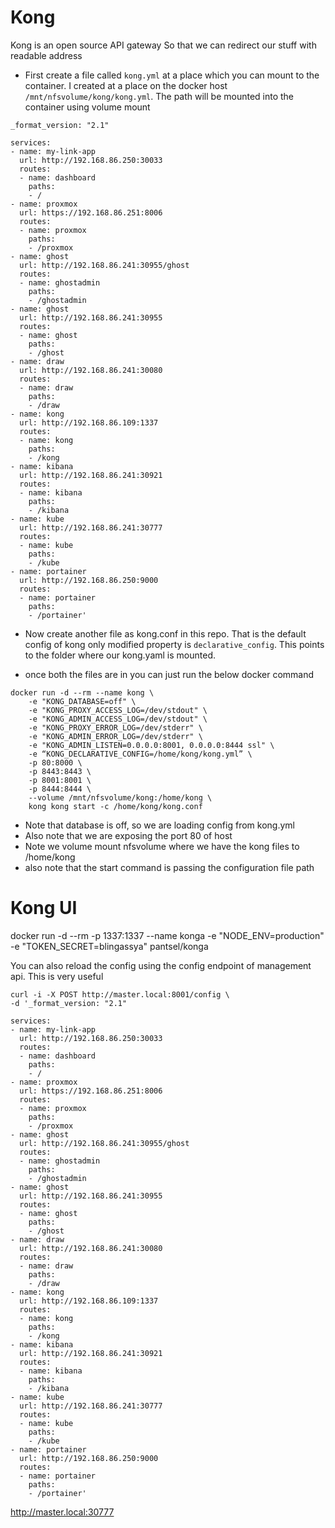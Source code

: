 # Kong

Kong is an open source API gateway
So that we can redirect our stuff with readable address

* First create a file called `kong.yml` at a place which you can mount to the container. I created at a place on the docker host `/mnt/nfsvolume/kong/kong.yml`. The path will be mounted into the container using volume mount

```
_format_version: "2.1"

services:
- name: my-link-app
  url: http://192.168.86.250:30033
  routes:
  - name: dashboard
    paths:
    - /
- name: proxmox
  url: https://192.168.86.251:8006
  routes:
  - name: proxmox
    paths:
    - /proxmox
- name: ghost
  url: http://192.168.86.241:30955/ghost
  routes:
  - name: ghostadmin
    paths:
    - /ghostadmin
- name: ghost
  url: http://192.168.86.241:30955
  routes:
  - name: ghost
    paths:
    - /ghost
- name: draw
  url: http://192.168.86.241:30080
  routes:
  - name: draw
    paths:
    - /draw
- name: kong
  url: http://192.168.86.109:1337
  routes:
  - name: kong
    paths:
    - /kong
- name: kibana
  url: http://192.168.86.241:30921
  routes:
  - name: kibana
    paths:
    - /kibana
- name: kube
  url: http://192.168.86.241:30777
  routes:
  - name: kube
    paths:
    - /kube
- name: portainer
  url: http://192.168.86.250:9000
  routes:
  - name: portainer
    paths:
    - /portainer'
```

* Now create another file as kong.conf in this repo. That is the default config of kong only modified property is `declarative_config`. This points to the folder where our kong.yaml is mounted.

* once both the files are in you can just run the below docker command

```
docker run -d --rm --name kong \
    -e "KONG_DATABASE=off" \
    -e "KONG_PROXY_ACCESS_LOG=/dev/stdout" \
    -e "KONG_ADMIN_ACCESS_LOG=/dev/stdout" \
    -e "KONG_PROXY_ERROR_LOG=/dev/stderr" \
    -e "KONG_ADMIN_ERROR_LOG=/dev/stderr" \
    -e "KONG_ADMIN_LISTEN=0.0.0.0:8001, 0.0.0.0:8444 ssl" \
    -e “KONG_DECLARATIVE_CONFIG=/home/kong/kong.yml” \
    -p 80:8000 \
    -p 8443:8443 \
    -p 8001:8001 \
    -p 8444:8444 \
    --volume /mnt/nfsvolume/kong:/home/kong \
    kong kong start -c /home/kong/kong.conf 
```

* Note that database is off, so we are loading config from kong.yml
* Also note that we are exposing the port 80 of host
* Note we volume mount nfsvolume where we have the kong files to /home/kong 
* also note that the start command is passing the configuration file path

# Kong UI

docker run -d --rm -p 1337:1337 --name konga -e "NODE_ENV=production" -e "TOKEN_SECRET=blingassya" pantsel/konga


You can also reload the config using the config endpoint of management api. This is very useful

```
curl -i -X POST http://master.local:8001/config \
-d '_format_version: "2.1"

services:
- name: my-link-app
  url: http://192.168.86.250:30033
  routes:
  - name: dashboard
    paths:
    - /
- name: proxmox
  url: https://192.168.86.251:8006
  routes:
  - name: proxmox
    paths:
    - /proxmox
- name: ghost
  url: http://192.168.86.241:30955/ghost
  routes:
  - name: ghostadmin
    paths:
    - /ghostadmin
- name: ghost
  url: http://192.168.86.241:30955
  routes:
  - name: ghost
    paths:
    - /ghost
- name: draw
  url: http://192.168.86.241:30080
  routes:
  - name: draw
    paths:
    - /draw
- name: kong
  url: http://192.168.86.109:1337
  routes:
  - name: kong
    paths:
    - /kong
- name: kibana
  url: http://192.168.86.241:30921
  routes:
  - name: kibana
    paths:
    - /kibana
- name: kube
  url: http://192.168.86.241:30777
  routes:
  - name: kube
    paths:
    - /kube
- name: portainer
  url: http://192.168.86.250:9000
  routes:
  - name: portainer
    paths:
    - /portainer'
```

http://master.local:30777
